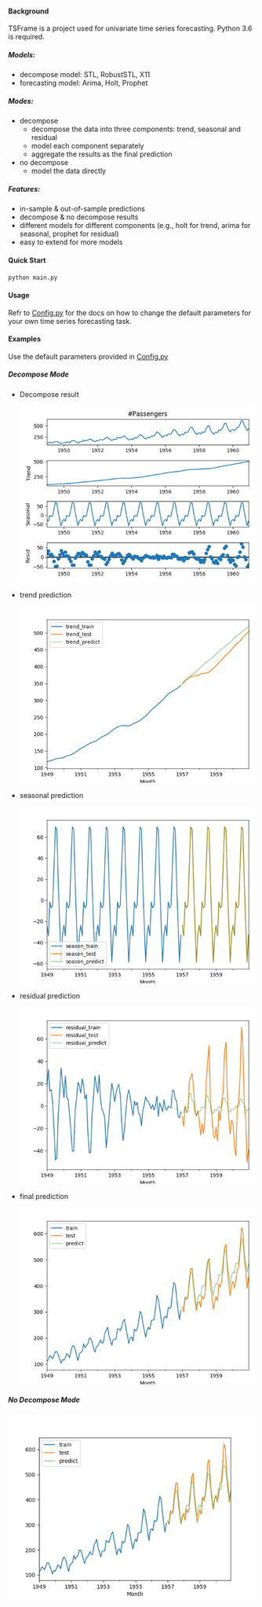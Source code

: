 #### Background
TSFrame is a project used for univariate time series forecasting. 
Python 3.6 is required.

##### Models:

* decompose model: STL, RobustSTL, X11
* forecasting model: Arima, Holt, Prophet

##### Modes:

* decompose
  * decompose the data into three components: trend, seasonal and residual
  * model each component separately
  * aggregate the results as the final prediction
* no decompose
  * model the data directly

##### Features:

* in-sample & out-of-sample predictions
* decompose & no decompose results
* different models for different components (e.g., holt for trend, arima for seasonal, prophet for residual)
* easy to extend for more models

#### Quick Start

```shell
python main.py
```

#### Usage

Refr to [Config.py](Config.py) for the docs on how to change the default parameters for your own time series forecasting task.

#### Examples

Use the default parameters provided in [Config.py](Config.py)

##### Decompose Mode

* Decompose result 

  ![decompose](./img/decompose.png)

* trend prediction

  ![trend](./img/trend.png)

* seasonal prediction

  ![season](./img/season.png)

* residual prediction

  ![residual](./img/residual.png)

* final prediction

  ![total](./img/total.png)

##### No Decompose Mode

![no_decompose_total](./img/no_decompose_total.png)
